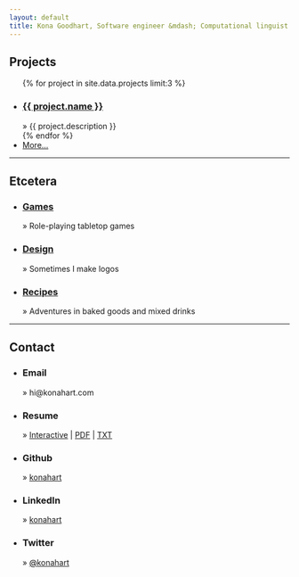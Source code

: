 ```yaml
---
layout: default
title: Kona Goodhart, Software engineer &mdash; Computational linguist
---
```


<div class="contents">
<div class="top section" id="Projects">
  <h2>Projects</h2>
  <ul>
    {% for project in site.data.projects limit:3 %}
    <li><h3><a href="{{ project.url }}" class="accent">{{ project.name }}</a></h3> &raquo; {{ project.description }}</li>
    {% endfor %}
    <li><a href="/projects">More...</a></li>
  </ul>
</div>
<hr>
<div class="section" id="More">
  <h2>Etcetera</h2>
  <ul>
    <li><h3><a href="https://darlingbat.com">Games</a></h3> &raquo; Role-playing tabletop games</li>
    <li><h3><a href="/design">Design</a></h3> &raquo; Sometimes I make logos</li>
    <li><h3><a href="/recipes">Recipes</a></h3> &raquo; Adventures in baked goods and mixed drinks</li>
  </ul>
</div>
<hr>
<div class="section" id="Contact">
  <h2>Contact</h2>
  <ul>
    <li><h3>Email</h3> &raquo; hi&#64;<span class="accent">konahart</span>&#46;com</li>
    <li><h3>Resume</h3> &raquo; <a href="resume" class="accent">Interactive</a> | <a href="resume/resume.pdf" class="accent">PDF</a> | <a href="resume/resume.txt" class="accent">TXT</a></li>
    <li><h3>Github</h3> &raquo; <a href="http://github.com/konahart" class="accent">konahart</a></li>
    <li><h3>LinkedIn</h3> &raquo; <a href="http://www.linkedin.com/in/konahart" class="accent">konahart</a></li>
    <li><h3>Twitter</h3> &raquo; <a href="https://twitter.com/konahart" class="accent"><span style="color:#000000; font-weight: normal;">@</span>konahart</a></li>
  </ul>
</div>
</div>
